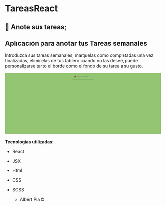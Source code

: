 # TareasReact
## 📌 Anote sus tareas; 
## Aplicación para anotar tus Tareas semanales 


>

Introduzca sus tareas semanales,
marquelas como completadas una vez finalizadas,
eliminelas de tus tablero cuando no las desee,
puede personalizarse tanto el borde como el fondo de su tarea a su gusto.



![GIF](https://github.com/albertvlc5/Tareas_React/blob/master/TareasReact.gif?raw=true)




**Tecnologias utilizadas:**
- React
- JSX
- Html
- CSS
- SCSS


     - Albert Pla © 
